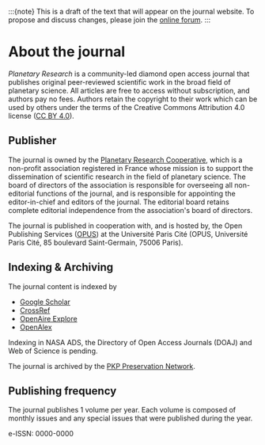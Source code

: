 :::{note}
This is a draft of the text that will appear on the journal website. To propose and discuss changes, please join the [online forum](#forum).
:::

# About the journal

*Planetary Research* is a community-led diamond open access journal that publishes original peer-reviewed scientific work in the broad field of planetary science. All articles are free to access without subscription, and authors pay no fees. Authors retain the copyright to their work which can be used by others under the terms of the Creative Commons Attribution 4.0 license ([CC BY 4.0](https://creativecommons.org/licenses/by/4.0/deed.en)).

## Publisher

The journal is owned by the [Planetary Research Cooperative](https://coop.planetary-research.org), which is a non-profit association registered in France whose mission is to support the dissemination of scientific research in the field of planetary science. The board of directors of the association is responsible for overseeing all non-editorial functions of the journal, and is responsible for appointing the editor-in-chief and editors of the journal. The editorial board retains complete editorial independence from the association's board of directors.

The journal is published in cooperation with, and is hosted by, the Open Publishing Services ([OPUS](https://opus.u-paris.fr/)) at the Université Paris Cité (OPUS, Université Paris Cité, 85 boulevard Saint-Germain, 75006 Paris).

## Indexing & Archiving

The journal content is indexed by

* [Google Scholar](https://scholar.google.com/)
* [CrossRef](https://www.crossref.org/)
* [OpenAire Explore](https://explore.openaire.eu/)
* [OpenAlex](https://openalex.org/)

Indexing in NASA ADS, the Directory of Open Access Journals (DOAJ) and Web of Science is pending.

The journal is archived by the [PKP Preservation Network](https://pkp.sfu.ca/pkp-pn/).

## Publishing frequency

The journal publishes 1 volume per year. Each volume is composed of monthly issues and any special issues that were published during the year.

e-ISSN: 0000-0000
